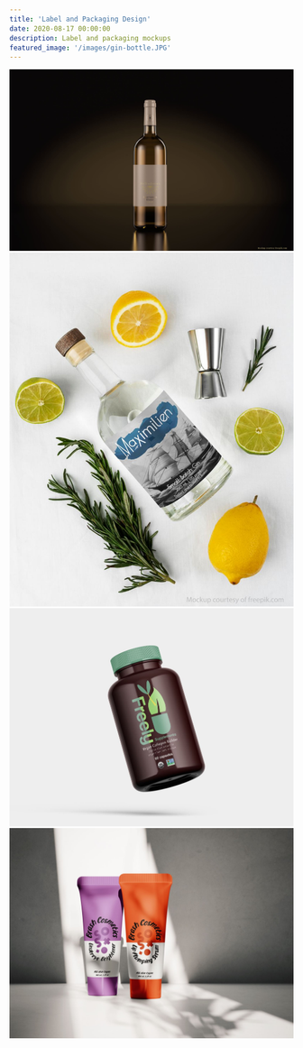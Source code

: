 ```yaml
---
title: 'Label and Packaging Design'
date: 2020-08-17 00:00:00
description: Label and packaging mockups
featured_image: '/images/gin-bottle.JPG'
---
```


<div class="gallery" data-columns="4">
	<img src="/images/wine-sauvblanc.JPG">
	<img src="/images/gin-bottle.JPG">
	<img src="/images/freely-bottle.JPG">
	<img src="/images/brash-tubes.JPG">
</div>

